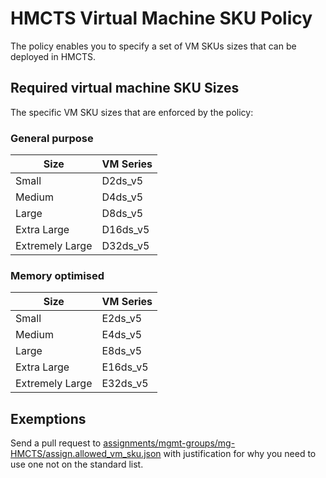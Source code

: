 # HMCTS Virtual Machine SKU Policy

The policy enables you to specify a set of VM SKUs sizes that can be deployed in HMCTS.

## Required virtual machine SKU Sizes

The specific VM SKU sizes that are enforced by the policy:

### General purpose

| Size            |  VM Series     |
| -------------   |  ------------- |
| Small           |  D2ds_v5       |
| Medium          |  D4ds_v5       |
| Large           |  D8ds_v5       |
| Extra Large     |  D16ds_v5      |
| Extremely Large |  D32ds_v5      |

### Memory optimised

| Size            |  VM Series     |
| -------------   |  ------------- |
| Small           |  E2ds_v5       |
| Medium          |  E4ds_v5       |
| Large           |  E8ds_v5       |
| Extra Large     |  E16ds_v5      |
| Extremely Large |  E32ds_v5      |

## Exemptions 

Send a pull request to [assignments/mgmt-groups/mg-HMCTS/assign.allowed_vm_sku.json](https://github.com/hmcts/azure-policy/blob/HEAD/assignments/mgmt-groups/mg-HMCTS/assign.allowed_vm_sku.json) with justification for why you need to use one not on the standard list.
